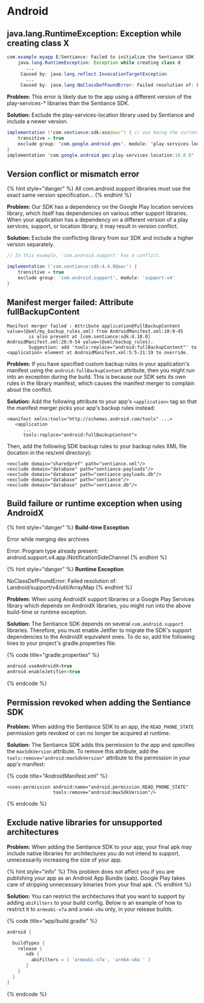 # Android

## java.lang.RuntimeException: Exception while creating class X

```java
com.example.myapp E/Sentiance: Failed to initialize the Sentiance SDK
    java.lang.RuntimeException: Exception while creating class d
       ...
     Caused by: java.lang.reflect.InvocationTargetException
       ...
     Caused by: java.lang.NoClassDefFoundError: Failed resolution of: Lcom/google/android/gms/location/LocationServices;
```

**Problem:** This error is likely due to the app using a different version of the play-services-\* libraries than the Sentiance SDK.

**Solution:**  Exclude the play-services-location library used by Sentiance and include a newer version.

```java
implementation ('com.sentiance:sdk:xxx@aar') { // xxx being the current version of the SDK that is used
    transitive = true
    exclude group: 'com.google.android.gms', module: 'play-services-location'
}
implementation 'com.google.android.gms:play-services-location:16.0.0'
```

## Version conflict or mismatch error

{% hint style="danger" %}
All com.android.support libraries must use the exact same version specification...
{% endhint %}

**Problem:** Our SDK has a dependency on the Google Play location services library, which itself has dependencies on various other support libraries. When your application has a dependency on a different version of a play services, support, or location library, it may result in version conflict.

**Solution:** Exclude the conflicting library from our SDK and include a higher version separately.

```groovy
// In this example, 'com.android.support' has a conflict.

implementation ('com.sentiance:sdk:4.4.0@aar') {
	transitive = true
	exclude group: 'com.android.support', module: 'support-v4'
}
```

## Manifest merger failed: Attribute fullBackupContent

```text
Manifest merger failed : Attribute application@fullBackupContent value=(@xml/my_backup_rules.xml) from AndroidManifest.xml:10:9-45
        is also present at [com.sentiance:sdk:4.10.0] AndroidManifest.xml:26:9-54 value=(@xml/backup_rules).
        Suggestion: add 'tools:replace="android:fullBackupContent"' to <application> element at AndroidManifest.xml:5:5-21:19 to override.
```

**Problem:** If you have specified custom backup rules in your application's manifest using the `android:fullBackupContent` attribute, then you might run into an exception during the build. This is because our SDK sets its own rules in the library manifest, which causes the manifest merger to complain about the conflict.

**Solution:** Add the following attribute to your app's `<application>` tag so that the manifest merger picks your app's backup rules instead:

```markup
<manifest xmlns:tools="http://schemas.android.com/tools" ...>
   <application 
      ...
      tools:replace="android:fullBackupContent">
```

Then, add the following SDK backup rules to your backup rules XML file \(location in the res/xml directory\):

```markup
<exclude domain="sharedpref" path="sentiance.xml"/>
<exclude domain="database" path="sentiance-payloads"/>
<exclude domain="database" path="sentiance-payloads.db"/>
<exclude domain="database" path="sentiance"/>
<exclude domain="database" path="sentiance.db"/>
```

## Build failure or runtime exception when using AndroidX

{% hint style="danger" %}
**Build-time Exception**

Error while merging dex archives

Error: Program type already present: android.support.v4.app.INotificationSideChannel
{% endhint %}

{% hint style="danger" %}
**Runtime Exception**

NoClassDefFoundError: Failed resolution of: Landroid/support/v4/util/ArrayMap
{% endhint %}

**Problem:** When using AndroidX support libraries or a Google Play Services library which depends on AndroidX libraries, you might run into the above build-time or runtime exception.

**Solution:** The Sentiance SDK depends on several `com.android.support` libraries. Therefore, you must enable Jetifier to migrate the SDK's support dependencies to the AndroidX equivalent ones. To do so, add the following lines to your project's gradle.properties file:

{% code title="gradle.properties" %}
```groovy
android.useAndroidX=true
android.enableJetifier=true
```
{% endcode %}

## Permission revoked when adding the Sentiance SDK

**Problem:** When adding the Sentiance SDK to an app, the `READ_PHONE_STATE` permission gets revoked or can no longer be acquired at runtime.

**Solution:** The Sentiance SDK adds this permission to the app and specifies the `maxSdkVersion` attribute. To remove this attribute, add the `tools:remove="android:maxSdkVersion"` attribute to the permission in your app's manifest:

{% code title="AndroidManifest.xml" %}
```markup
<uses-permission android:name="android.permission.READ_PHONE_STATE"
                 tools:remove="android:maxSdkVersion"/>
```
{% endcode %}

## Exclude native libraries for unsupported architectures

**Problem:** When adding the Sentiance SDK to your app, your final apk may include native libraries for architectures you do not intend to support, unnecessarily increasing the size of your app.

{% hint style="info" %}
This problem does not affect you if you are publishing your app as an Android App Bundle \(aab\). Google Play takes care of stripping unnecessary binaries from your final apk.
{% endhint %}

**Solution:** You can restrict the architectures that you want to support by adding `abiFilters` to your build config. Below is an example of how to restrict it to `armeabi-v7a` and `arm64-v8a` only, in your release builds.

{% code title="app/build.gradle" %}
```groovy
android {

  buildTypes {
    release {
       ndk {
         abiFilters = [ 'armeabi-v7a', 'arm64-v8a ' ]
       }
    }
  }
}
```
{% endcode %}

